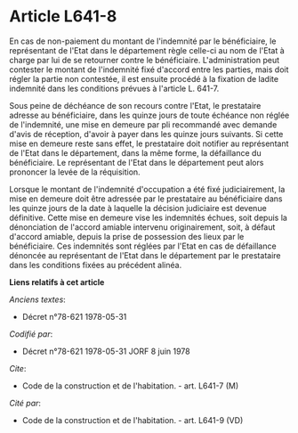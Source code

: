 # Article L641-8

En cas de non-paiement du montant de l'indemnité par le bénéficiaire, le représentant de l'Etat dans le département règle
celle-ci au nom de l'Etat à charge par lui de se retourner contre le bénéficiaire. L'administration peut contester le montant
de l'indemnité fixé d'accord entre les parties, mais doit régler la partie non contestée, il est ensuite procédé à la
fixation de ladite indemnité dans les conditions prévues à l'article L. 641-7.

Sous peine de déchéance de son recours contre l'Etat, le prestataire adresse au bénéficiaire, dans les quinze jours de toute
échéance non réglée de l'indemnité, une mise en demeure par pli recommandé avec demande d'avis de réception, d'avoir à payer
dans les quinze jours suivants. Si cette mise en demeure reste sans effet, le prestataire doit notifier au représentant de
l'Etat dans le département, dans la même forme, la défaillance du bénéficiaire. Le représentant de l'Etat dans le département
peut alors prononcer la levée de la réquisition.

Lorsque le montant de l'indemnité d'occupation a été fixé judiciairement, la mise en demeure doit être adressée par le
prestataire au bénéficiaire dans les quinze jours de la date à laquelle la décision judiciaire est devenue définitive. Cette
mise en demeure vise les indemnités échues, soit depuis la dénonciation de l'accord amiable intervenu originairement, soit, à
défaut d'accord amiable, depuis la prise de possession des lieux par le bénéficiaire. Ces indemnités sont réglées par l'Etat
en cas de défaillance dénoncée au représentant de l'Etat dans le département par le prestataire dans les conditions fixées au
précédent alinéa.

**Liens relatifs à cet article**

_Anciens textes_:

  - Décret n°78-621 1978-05-31

_Codifié par_:

  - Décret n°78-621 1978-05-31 JORF 8 juin 1978

_Cite_:

  - Code de la construction et de l'habitation. - art. L641-7 (M)

_Cité par_:

  - Code de la construction et de l'habitation. - art. L641-9 (VD)
